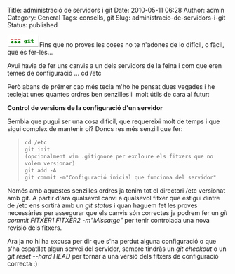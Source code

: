Title: administració de servidors i git
Date: 2010-05-11 06:28
Author: admin
Category: General
Tags: consells, git
Slug: administracio-de-servidors-i-git
Status: published

[<img src="./wp-content/uploads/2009/03/git-logo.png" title="git-logo" class="alignright size-full wp-image-540" width="73" height="28" />](./wp-content/uploads/2009/03/git-logo.png)Fins que no proves les coses no te n'adones de lo difícil, o fàcil, que és fer-les...

Avui havia de fer uns canvis a un dels servidors de la feina i com que eren temes de configuració ... cd /etc

Però abans de prémer cap més tecla m'ho he pensat dues vegades i he teclejat unes quantes ordres ben senzilles i  molt útils de cara al futur:

**Control de versions de la configuració d'un servidor**

Sembla que pugui ser una cosa difícil, que requereixi molt de temps i que sigui complex de mantenir oi? Doncs res més senzill que fer:

>     cd /etc
>     git init
>     (opcionalment vim .gitignore per excloure els fitxers que no volem versionar)
>     git add -A
>     git commit -m"Configuració inicial que funciona del servidor"

Només amb aquestes senzilles ordres ja tenim tot el directori /etc versionat amb git. A partir d'ara qualsevol canvi a qualsevol fitxer que estigui dintre de /etc ens sortirà amb un *git status* i quan haguem fet les proves necessàries per assegurar que els canvis són correctes ja podrem fer un *git commit FITXER1 FITXER2 -m"Missatge"* per tenir controlada una nova revisió dels fitxers.

Ara ja no hi ha excusa per dir que s'ha perdut alguna configuració o que s'ha espatllat algun servei del servidor, sempre tindràs un *git checkout* o un *git reset --hard HEAD* per tornar a una versió dels fitxers de configuració correcta :)
